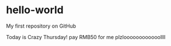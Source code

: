 # hello-world
My first repository on GitHub 

Today is Crazy Thursday!
pay RMB50 for me plzloooooooooooollll
